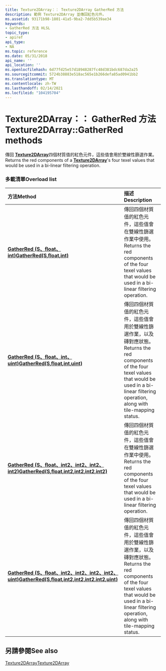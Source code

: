 ```yaml
---
title: Texture2DArray：： Texture2DArray GatherRed 方法
description: 範例 Texture2DArray 並傳回紅色元件。
ms.assetid: 93171b98-1801-41a5-9ba2-7dd5b539ae34
keywords:
- GatherRed 方法 HLSL
topic_type:
- apiref
api_type:
- NA
ms.topic: reference
ms.date: 05/31/2018
api_name: ''
api_location: ''
ms.openlocfilehash: 6d77fd25e57d18948287fc48d381bdc687da2a25
ms.sourcegitcommit: 5724b38883e518ac565e1b266defa85ad0941bb2
ms.translationtype: MT
ms.contentlocale: zh-TW
ms.lasthandoff: 02/14/2021
ms.locfileid: "104195704"
---
```

# <a name="texture2darraygatherred-methods"></a><span data-ttu-id="bba0c-104">Texture2DArray：： GatherRed 方法</span><span class="sxs-lookup"><span data-stu-id="bba0c-104">Texture2DArray::GatherRed methods</span></span>

<span data-ttu-id="bba0c-105">傳回 [**Texture2DArray**](sm5-object-texture2darray.md)四個材質值的紅色元件，這些值會用於雙線性篩選作業。</span><span class="sxs-lookup"><span data-stu-id="bba0c-105">Returns the red components of a [**Texture2DArray**](sm5-object-texture2darray.md)'s four texel values that would be used in a bi-linear filtering operation.</span></span>

### <a name="overload-list"></a><span data-ttu-id="bba0c-106">多載清單</span><span class="sxs-lookup"><span data-stu-id="bba0c-106">Overload list</span></span>



| <span data-ttu-id="bba0c-107">方法</span><span class="sxs-lookup"><span data-stu-id="bba0c-107">Method</span></span>                                                                                                      | <span data-ttu-id="bba0c-108">描述</span><span class="sxs-lookup"><span data-stu-id="bba0c-108">Description</span></span>                                                                                                                                     |
|:------------------------------------------------------------------------------------------------------------|:------------------------------------------------------------------------------------------------------------------------------------------------|
| [<span data-ttu-id="bba0c-109">**GatherRed (S、float、int)**</span><span class="sxs-lookup"><span data-stu-id="bba0c-109">**GatherRed(S,float,int)**</span></span>](sm5-object-texture2darray-gatherred.md)                                        | <span data-ttu-id="bba0c-110">傳回四個材質值的紅色元件，這些值會在雙線性篩選作業中使用。</span><span class="sxs-lookup"><span data-stu-id="bba0c-110">Returns the red components of the four texel values that would be used in a bi-linear filtering operation.</span></span><br/>                                 |
| [<span data-ttu-id="bba0c-111">**GatherRed (S、float、int、uint)**</span><span class="sxs-lookup"><span data-stu-id="bba0c-111">**GatherRed(S,float,int,uint)**</span></span>](t2darray-gatherred-s-float-int-uint-.md)                                  | <span data-ttu-id="bba0c-112">傳回四個材質值的紅色元件，這些值會用於雙線性篩選作業，以及磚對應狀態。</span><span class="sxs-lookup"><span data-stu-id="bba0c-112">Returns the red components of the four texel values that would be used in a bi-linear filtering operation, along with tile-mapping status.</span></span><br/> |
| [<span data-ttu-id="bba0c-113">**GatherRed (S、float、int2、int2、int2、int2)**</span><span class="sxs-lookup"><span data-stu-id="bba0c-113">**GatherRed(S,float,int2,int2,int2,int2)**</span></span>](t2darray-gatherred-s-float-int2-int2-int2-int2-.md)            | <span data-ttu-id="bba0c-114">傳回四個材質值的紅色元件，這些值會在雙線性篩選作業中使用。</span><span class="sxs-lookup"><span data-stu-id="bba0c-114">Returns the red components of the four texel values that would be used in a bi-linear filtering operation.</span></span><br/>                                 |
| [<span data-ttu-id="bba0c-115">**GatherRed (S、float、int2、int2、int2、int2、uint)**</span><span class="sxs-lookup"><span data-stu-id="bba0c-115">**GatherRed(S,float,int2,int2,int2,int2,uint)**</span></span>](t2darray-gatherred-s-float-int2-int2-int2-int2-uint-.md)  | <span data-ttu-id="bba0c-116">傳回四個材質值的紅色元件，這些值會用於雙線性篩選作業，以及磚對應狀態。</span><span class="sxs-lookup"><span data-stu-id="bba0c-116">Returns the red components of the four texel values that would be used in a bi-linear filtering operation, along with tile-mapping status.</span></span><br/> |



## <a name="see-also"></a><span data-ttu-id="bba0c-117">另請參閱</span><span class="sxs-lookup"><span data-stu-id="bba0c-117">See also</span></span>

<dl> <dt>

[<span data-ttu-id="bba0c-118">Texture2DArray</span><span class="sxs-lookup"><span data-stu-id="bba0c-118">Texture2DArray</span></span>](sm5-object-texture2darray.md)
</dt> </dl>

 

 





